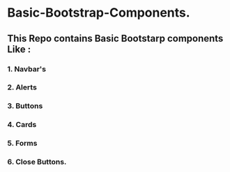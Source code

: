 # Basic-Bootstrap-Components.
## This Repo contains Basic Bootstarp components Like :
### 1. Navbar's
### 2. Alerts
### 3. Buttons
### 4. Cards
### 5. Forms
### 6. Close Buttons.
